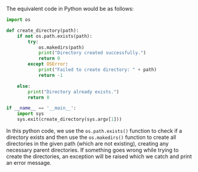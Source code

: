The equivalent code in Python would be as follows:

```python
import os

def create_directory(path):
    if not os.path.exists(path):
        try:
            os.makedirs(path)
            print("Directory created successfully.")
            return 0
        except OSError:
            print("Failed to create directory: " + path)
            return -1

    else:
        print("Directory already exists.")
        return 0

if __name__ == '__main__':
    import sys
    sys.exit(create_directory(sys.argv[1]))
```

In this python code, we use the `os.path.exists()` function to check if a directory exists and then use the `os.makedirs()` function to create all directories in the given path (which are not existing), creating any necessary parent directories. If something goes wrong while trying to create the directories, an exception will be raised which we catch and print an error message.
